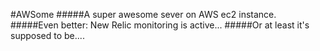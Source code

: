#AWSome
#####A super awesome sever on AWS ec2 instance.
#####Even better: New Relic monitoring is active...
#####Or at least it's supposed to be....
